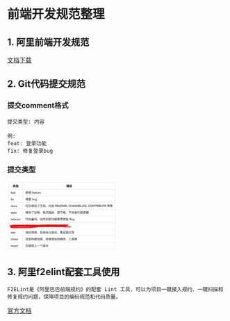 # 前端开发规范整理

## 1. 阿里前端开发规范
  [文档下载](阿里前端开发规范.pdf)

## 2. Git代码提交规范
### 提交comment格式
    提交类型: 内容

    例: 
    feat: 登录功能
    fix: 修复登录bug 

### 提交类型
<img src="git-commit-type-enum.jpg" width="50%">

## 3. 阿里f2elint配套工具使用
    
    F2ELint是《阿里巴巴前端规约》的配套 Lint 工具，可以为项目一键接入规约、一键扫描和修复规约问题，保障项目的编码规范和代码质量。
   [官方文档](https://www.npmjs.com/package/f2elint)
